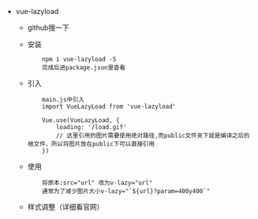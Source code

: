 + vue-lazyload
    + github搜一下
    + 安装
        ```
            npm i vue-lazyload -S
            完成后进package.json里查看
        ```
    + 引入
        ```
            main.js中引入
            import VueLazyLoad from 'vue-lazyload'

            Vue.use(VueLazyLoad, {
                loading: '/load.gif'
                // 这里引用的图片需要使用绝对路径,而public文件夹下就是编译之后的根文件，所以将图片放在public下可以直接引用
            })
        ```
    + 使用
        ```
            将原本:src="url" 改为v-lazy="url"
            通常为了减少图片大小v-lazy="`${url}?param=400y400`"
        ```

    + 样式调整（详细看官网）
    